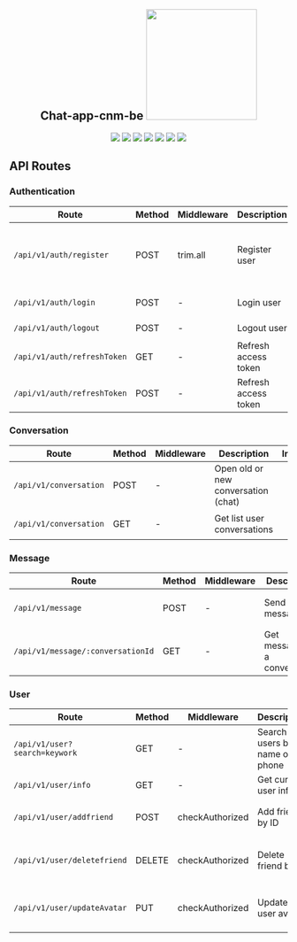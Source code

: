 <h2 align="center">Chat-app-cnm-be <img src="https://media.giphy.com/media/rsUGLKwgSvSxmq1VrZ/giphy.gif" width="200"></h2>
<p align="center">
<img src="https://img.shields.io/badge/-JavaScript-black?style=flat-square&logo=javascript"/>
<img src="https://img.shields.io/badge/-Nodejs-black?style=flat-square&logo=Node.js"/>
<img src="https://img.shields.io/badge/-Socket.io-black?style=flat-square&logo=Socket.io"/>
<img src="https://img.shields.io/badge/-Expressjs-black?style=flat-square&logo=Express.js"/>
<img src="https://img.shields.io/badge/-MongoDB-black?style=flat-square&logo=mongodb"/>
<img src="https://img.shields.io/badge/-Git-black?style=flat-square&logo=git"/>
<img src="https://img.shields.io/badge/-GitHub-black?style=flat-square&logo=github"/>
</p>

## API Routes

### Authentication

| Route                            | Method | Middleware      | Description                         | Input                                                                                                             | Output                                  |
| -------------------------------- | ------ | ----------------| ----------------------------------- | ----------------------------------------------------------------------------------------------------------------- | -------------------------------------- |
| `/api/v1/auth/register`          | POST   | trim.all        | Register user                       | `{ "name":"string", "phone":"string", "password":"string", "dateOfBirth":"yyyy-MM-DD", "gender":"male or female" }` | `{message,accessToken,user:{info....}}` |
| `/api/v1/auth/login`             | POST   | -               | Login user                          | `{ "phone":"string", "password":"string" }`                                                                       | `{message,accessToken,user:{info....}}` |
| `/api/v1/auth/logout`            | POST   | -               | Logout user                         |                                                                                                                   | `{ message: "Logged out successfully" }` |
| `/api/v1/auth/refreshToken`      | GET    | -               | Refresh access token                |                                                                                                                   | `{message,accessToken,user:{info....}}` |
| `/api/v1/auth/refreshToken`      | POST   | -               | Refresh access token                |                                                                                                                   | `{message,accessToken,user:{info....}}` |

### Conversation

| Route                            | Method | Middleware      | Description                         | Input                                                                                                             | Output                                  |
| -------------------------------- | ------ | ----------------| ----------------------------------- | ----------------------------------------------------------------------------------------------------------------- | -------------------------------------- |
| `/api/v1/conversation`           | POST   | -               | Open old or new conversation (chat)|                                                                                                                   | `{ conversationId, messages: [] }`     |
| `/api/v1/conversation`           | GET    | -               | Get list user conversations         |                                                                                                                   | `{ conversations: [] }`                |

### Message

| Route                            | Method | Middleware      | Description                         | Input                                                                                                             | Output                                  |
| -------------------------------- | ------ | ----------------| ----------------------------------- | ----------------------------------------------------------------------------------------------------------------- | -------------------------------------- |
| `/api/v1/message`                | POST   | -               | Send message                        |                                                                                                                   | `{ message: "Message sent successfully" }` |
| `/api/v1/message/:conversationId`| GET    | -               | Get messages of a conversation      |                                                                                                                   | `{ messages: [] }`                     |

### User

| Route                            | Method | Middleware      | Description                         | Input                                                                                                             | Output                                  |
| -------------------------------- | ------ | ----------------| ----------------------------------- | ----------------------------------------------------------------------------------------------------------------- | -------------------------------------- |
| `/api/v1/user?search=keywork`    | GET    | -               | Search users by name or phone       |                                                                                                                   | `{ users: [] }`                        |
| `/api/v1/user/info`              | GET    | -               | Get current user info               |                                                                                                                   | `{ user: {...} }`                      |
| `/api/v1/user/addfriend`         | POST   | checkAuthorized| Add friend by ID                    | `{ "friendId": "[id]" }`                                                                                         | `{ message: "Friend added successfully" }` |
| `/api/v1/user/deletefriend`      | DELETE | checkAuthorized| Delete friend by ID                 | `{ "friendId": "[id]" }`                                                                                         | `{ message: "Friend deleted successfully" }` |
| `/api/v1/user/updateAvatar`      | PUT    | checkAuthorized| Update user avatar                  | `{ "avatar": "[avatar_url]" }`                                                                                    | `{ message: "Avatar updated successfully" }` |
